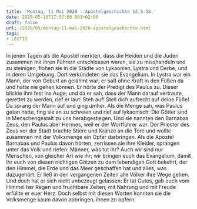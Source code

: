 ```yaml
---
title: 'Montag, 11 Mai 2020 : Apostelgeschichte 14,5-18.'
date: 2020-05-10T17:57:00.001+02:00
draft: false
url: /2020/05/montag-11-mai-2020-apostelgeschichte.html
tags: 
- LECTIO
---
```


In jenen Tagen als die Apostel merkten, dass die Heiden und die Juden zusammen mit ihren Führern entschlossen waren, sie zu misshandeln und zu steinigen, flohen sie in die Städte von Lykaonien, Lystra und Derbe, und in deren Umgebung. Dort verkündeten sie das Evangelium. In Lystra war ein Mann, der von Geburt an gelähmt war; er saß ohne Kraft in den Füßen da und hatte nie gehen können. Er hörte der Predigt des Paulus zu. Dieser blickte ihm fest ins Auge; und da er sah, dass der Mann darauf vertraute, gerettet zu werden, rief er laut: Steh auf! Stell dich aufrecht auf deine Füße! Da sprang der Mann auf und ging umher. Als die Menge sah, was Paulus getan hatte, fing sie an zu schreien und rief auf lykaonisch: Die Götter sind in Menschengestalt zu uns herabgestiegen. Und sie nannten den Barnabas Zeus, den Paulus aber Hermes, weil er der Wortführer war. Der Priester des Zeus vor der Stadt brachte Stiere und Kränze an die Tore und wollte zusammen mit der Volksmenge ein Opfer darbringen. Als die Apostel Barnabas und Paulus davon hörten, zerrissen sie ihre Kleider, sprangen unter das Volk und riefen: Männer, was tut ihr? Auch wir sind nur Menschen, von gleicher Art wie ihr; wir bringen euch das Evangelium, damit ihr euch von diesen nichtigen Götzen zu dem lebendigen Gott bekehrt, der den Himmel, die Erde und das Meer geschaffen hat und alles, was dazugehört. Er ließ in den vergangenen Zeiten alle Völker ihre Wege gehen. Und doch hat er sich nicht unbezeugt gelassen: Er tat Gutes, gab euch vom Himmel her Regen und fruchtbare Zeiten; mit Nahrung und mit Freude erfüllte er euer Herz. Doch selbst mit diesen Worten konnten sie die Volksmenge kaum davon abbringen, ihnen zu opfern.